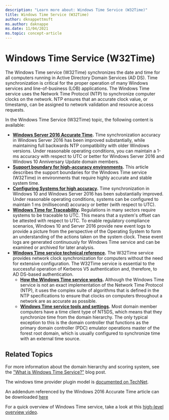 ```yaml
---
description: "Learn more about: Windows Time Service (W32Time)"
title: Windows Time Service (W32Time)
author: dknappettmsft
ms.author: daknappe
ms.date: 11/04/2021
ms.topic: concept-article
---
```


# Windows Time Service (W32Time)

The Windows Time service (W32Time) synchronizes the date and time for all computers running in Active Directory Domain Services (AD DS). Time synchronization is critical for the proper operation of many Windows services and line-of-business (LOB) applications. The Windows Time service uses the Network Time Protocol (NTP) to synchronize computer clocks on the network. NTP ensures that an accurate clock value, or timestamp, can be assigned to network validation and resource access requests.

In the Windows Time Service (W32Time) topic, the following content is available:
- **[Windows Server 2016 Accurate Time](accurate-time.md).** Time synchronization accuracy in Windows Server 2016 has been improved substantially, while maintaining full backwards NTP compatibility with older Windows versions. Under reasonable operating conditions, you can maintain a 1-ms accuracy with respect to UTC or better for Windows Server 2016 and Windows 10 Anniversary Update domain members.
- **[Support boundary for high-accuracy environments](support-boundary.md).** This article describes the support boundaries for the Windows Time service (W32Time) in environments that require highly accurate and stable system time.
- **[Configuring Systems for high accuracy](configuring-systems-for-high-accuracy.md).** Time synchronization in Windows 10 and Windows Server 2016 has been substantially improved.  Under reasonable operating conditions, systems can be configured to maintain 1 ms (millisecond) accuracy or better (with respect to UTC).
- **[Windows Time for Traceability](windows-time-for-traceability.md).** Regulations in many sectors require systems to be traceable to UTC.  This means that a system's offset can be attested with respect to UTC.  To enable regulatory compliance scenarios, Windows 10 and Server 2016 provide new event logs to provide a picture from the perspective of the Operating System to form an understanding of the actions taken on the system clock.  These event logs are generated continuously for Windows Time service and can be examined or archived for later analysis.
- **[Windows Time service technical reference](windows-time-service-tech-ref.md).** The W32Time service provides network clock synchronization for computers without the need for extensive configuration. The W32Time service is essential to the successful operation of Kerberos V5 authentication and, therefore, to AD DS-based authentication.
    - **[How the Windows Time service works](How-the-Windows-Time-Service-Works.md).** Although the Windows Time service is not an exact implementation of the Network Time Protocol (NTP), it uses the complex suite of algorithms that is defined in the NTP specifications to ensure that clocks on computers throughout a network are as accurate as possible.
    - **[Windows Time service tools and settings](Windows-Time-Service-Tools-and-Settings.md).** Most domain member computers have a time client type of NT5DS, which means that they synchronize time from the domain hierarchy. The only typical exception to this is the domain controller that functions as the primary domain controller (PDC) emulator operations master of the forest root domain, which is usually configured to synchronize time with an external time source.


## Related Topics
For more information about the domain hierarchy and scoring system, see the ["What is Windows Time Service?"](/archive/blogs/w32time/what-is-windows-time-service) blog post.

The windows time provider plugin model is [documented on TechNet](/windows/win32/sysinfo/time-provider).

An addendum referenced by the Windows 2016 Accurate Time article can be downloaded [here](https://windocs.blob.core.windows.net/windocs/WindowsTimeSyncAccuracy_Addendum.pdf)

For a quick overview of Windows Time service, take a look at this [high-level overview video](https://aka.ms/WS2016TimeVideo).

